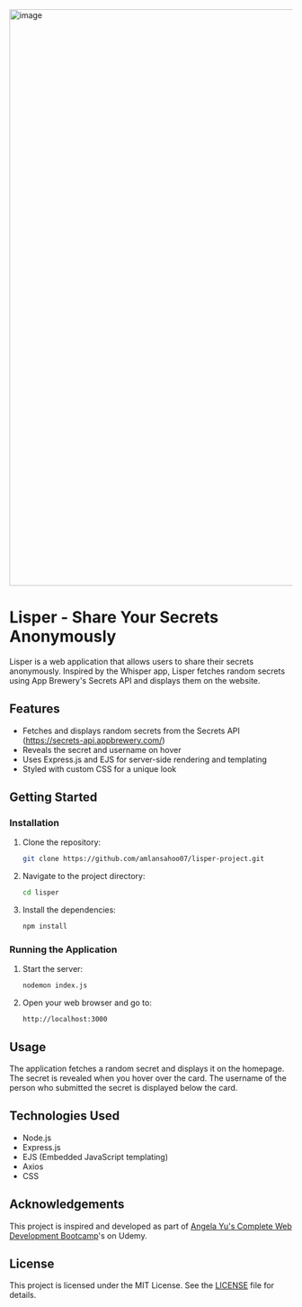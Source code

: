 <img width="1024" alt="image" src="https://github.com/user-attachments/assets/0d94c502-4e99-4ee1-9999-f335f80871d2">

# Lisper - Share Your Secrets Anonymously

Lisper is a web application that allows users to share their secrets anonymously. Inspired by the Whisper app, Lisper fetches random secrets using App Brewery's Secrets API and displays them on the website.

## Features

- Fetches and displays random secrets from the Secrets API (https://secrets-api.appbrewery.com/)
- Reveals the secret and username on hover
- Uses Express.js and EJS for server-side rendering and templating
- Styled with custom CSS for a unique look

## Getting Started

### Installation

1. Clone the repository:
   ```sh
   git clone https://github.com/amlansahoo07/lisper-project.git
   ```
2. Navigate to the project directory:
   ```sh
   cd lisper
   ```
3. Install the dependencies:
   ```sh
   npm install
   ```

### Running the Application

1. Start the server:
   ```sh
   nodemon index.js
   ```
2. Open your web browser and go to:
   ```
   http://localhost:3000
   ```

## Usage

The application fetches a random secret and displays it on the homepage. The secret is revealed when you hover over the card. The username of the person who submitted the secret is displayed below the card.

## Technologies Used

- Node.js
- Express.js
- EJS (Embedded JavaScript templating)
- Axios
- CSS

## Acknowledgements

This project is inspired and developed as part of [Angela Yu's Complete Web Development Bootcamp](https://www.udemy.com/course/the-complete-web-development-bootcamp/)'s on Udemy.

## License

This project is licensed under the MIT License. See the [LICENSE](LICENSE) file for details.
